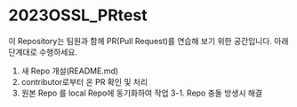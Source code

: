 # 2023OSSL_PRtest

이 Repository는 팀원과 함께 PR(Pull Request)를 연습해 보기 위한 공간입니다.
아래 단계대로 수행하세요.

1. 새 Repo 개설(README.md)
2. contributor로부터 온 PR 확인 및 처리
3. 원본 Repo 를 local Repo에 동기화하여 작업
3-1. Repo 충돌 방생시 해결

